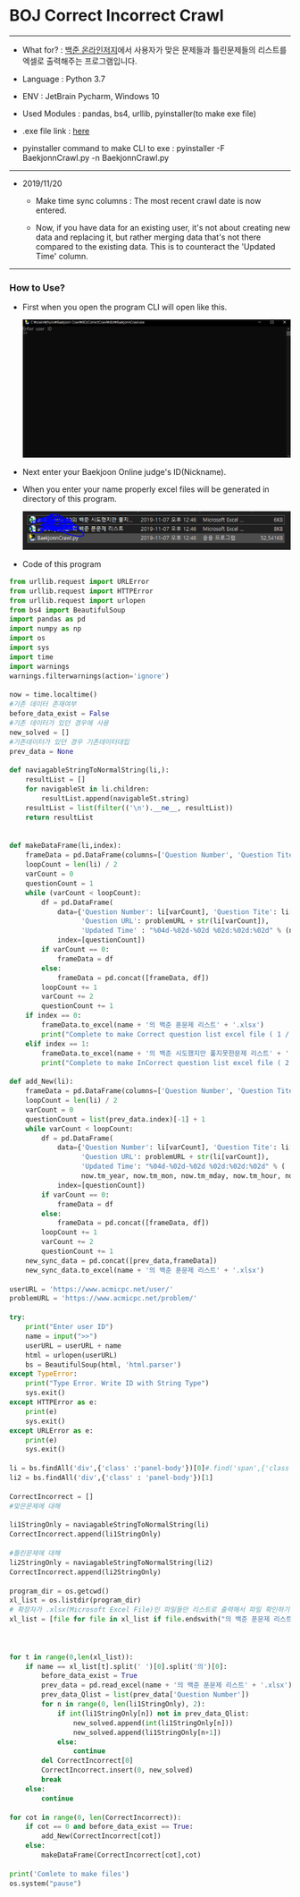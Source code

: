 BOJ Correct Incorrect Crawl
===
***

- What for? : [백준 온라인저지](https://www.acmicpc.net/)에서 사용자가 맞은 문제들과 틀린문제들의 리스트를  엑셀로 출력해주는 프로그램입니다.

- Language : Python 3.7

- ENV : JetBrain Pycharm, Windows 10

- Used Modules : pandas, bs4, urllib, pyinstaller(to make exe file)

- .exe file link : [here](https://drive.google.com/open?id=1LI1gXFG3z0zEue3sSu1lehAqXPJVqLQ5)

- pyinstaller command to make CLI to exe : pyinstaller -F BaekjonnCrawl.py -n BaekjonnCrawl.py

***

- 2019/11/20

    - Make time sync columns : The most recent crawl date is now entered.

    - Now, if you have data for an existing user, it's not about creating new data and replacing it, but rather merging data that's not there compared to the existing data. This is to counteract the 'Updated Time' column.

***

### How to Use?

- First when you open the program CLI will open like this.

    
    ![img](BOJimg/1.PNG)


- Next enter your Baekjoon Online judge's ID(Nickname).


- When you enter your name properly excel files will be generated in directory of this program.


   ![img](BOJimg/2.PNG)

- Code of this program

```python
from urllib.request import URLError
from urllib.request import HTTPError
from urllib.request import urlopen
from bs4 import BeautifulSoup
import pandas as pd
import numpy as np
import os
import sys
import time
import warnings
warnings.filterwarnings(action='ignore')

now = time.localtime()
#기존 데이터 존재여부
before_data_exist = False
#기존 데이터가 있던 경우에 사용
new_solved = []
#기존데이터가 있던 경우 기존데이터대입
prev_data = None

def naviagableStringToNormalString(li,):
    resultList = []
    for navigableSt in li.children:
        resultList.append(navigableSt.string)
    resultList = list(filter(('\n').__ne__, resultList))
    return resultList


def makeDataFrame(li,index):
    frameData = pd.DataFrame(columns=['Question Number', 'Question Tite', 'Question URL','Updated Time'])
    loopCount = len(li) / 2
    varCount = 0
    questionCount = 1
    while (varCount < loopCount):
        df = pd.DataFrame(
            data={'Question Number': li[varCount], 'Question Tite': li[varCount + 1],
                  'Question URL': problemURL + str(li[varCount]),
                  'Updated Time' : "%04d-%02d-%02d %02d:%02d:%02d" % (now.tm_year, now.tm_mon, now.tm_mday, now.tm_hour, now.tm_min, now.tm_sec)},
            index=[questionCount])
        if varCount == 0:
            frameData = df
        else:
            frameData = pd.concat([frameData, df])
        loopCount += 1
        varCount += 2
        questionCount += 1
    if index == 0:
        frameData.to_excel(name + '의 백준 푼문제 리스트' + '.xlsx')
        print("Complete to make Correct question list excel file ( 1 / 2 )")
    elif index == 1:
        frameData.to_excel(name + '의 백준 시도했지만 풀지못한문제 리스트' + '.xlsx')
        print("Complete to make InCorrect question list excel file ( 2 / 2 )")

def add_New(li):
    frameData = pd.DataFrame(columns=['Question Number', 'Question Tite', 'Question URL', 'Updated Time'])
    loopCount = len(li) / 2
    varCount = 0
    questionCount = list(prev_data.index)[-1] + 1
    while varCount < loopCount:
        df = pd.DataFrame(
            data={'Question Number': li[varCount], 'Question Tite': li[varCount + 1],
                  'Question URL': problemURL + str(li[varCount]),
                  'Updated Time': "%04d-%02d-%02d %02d:%02d:%02d" % (
                  now.tm_year, now.tm_mon, now.tm_mday, now.tm_hour, now.tm_min, now.tm_sec)},
            index=[questionCount])
        if varCount == 0:
            frameData = df
        else:
            frameData = pd.concat([frameData, df])
        loopCount += 1
        varCount += 2
        questionCount += 1
    new_sync_data = pd.concat([prev_data,frameData])
    new_sync_data.to_excel(name + '의 백준 푼문제 리스트' + '.xlsx')

userURL = 'https://www.acmicpc.net/user/'
problemURL = 'https://www.acmicpc.net/problem/'

try:
    print("Enter user ID")
    name = input(">>")
    userURL = userURL + name
    html = urlopen(userURL)
    bs = BeautifulSoup(html, 'html.parser')
except TypeError:
    print("Type Error. Write ID with String Type")
    sys.exit()
except HTTPError as e:
    print(e)
    sys.exit()
except URLError as e:
    print(e)
    sys.exit()

li = bs.findAll('div',{'class' :'panel-body'})[0]#.find('span',{'class' : 'problem_number'})
li2 = bs.findAll('div',{'class' : 'panel-body'})[1]

CorrectIncorrect = []
#맞은문제에 대해

li1StringOnly = naviagableStringToNormalString(li)
CorrectIncorrect.append(li1StringOnly)

#틀린문제에 대해
li2StringOnly = naviagableStringToNormalString(li2)
CorrectIncorrect.append(li2StringOnly)

program_dir = os.getcwd()
xl_list = os.listdir(program_dir)
# 확장자가 .xlsx(Microsoft Excel File)인 파일들만 리스트로 출력해서 파일 확인하기
xl_list = [file for file in xl_list if file.endswith("의 백준 푼문제 리스트.xlsx")]



for t in range(0,len(xl_list)):
    if name == xl_list[t].split(' ')[0].split('의')[0]:
        before_data_exist = True
        prev_data = pd.read_excel(name + '의 백준 푼문제 리스트' + '.xlsx')
        prev_data_Qlist = list(prev_data['Question Number'])
        for n in range(0, len(li1StringOnly), 2):
            if int(li1StringOnly[n]) not in prev_data_Qlist:
                new_solved.append(int(li1StringOnly[n]))
                new_solved.append(li1StringOnly[n+1])
            else:
                continue
        del CorrectIncorrect[0]
        CorrectIncorrect.insert(0, new_solved)
        break
    else:
        continue

for cot in range(0, len(CorrectIncorrect)):
    if cot == 0 and before_data_exist == True:
        add_New(CorrectIncorrect[cot])
    else:
        makeDataFrame(CorrectIncorrect[cot],cot)

print('Comlete to make files')
os.system("pause")

```


